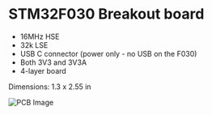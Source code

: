 # STM32F030 Breakout board

- 16MHz HSE
- 32k LSE
- USB C connector (power only - no USB on the F030)
- Both 3V3 and 3V3A
- 4-layer board

Dimensions: 1.3 x 2.55 in

![PCB Image](pcb.png)
